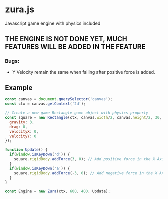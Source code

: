 # zura.js
Javascript game engine with physics included

## THE ENGINE IS NOT DONE YET, MUCH FEATURES WILL BE ADDED IN THE FEATURE
### Bugs:
- Y Velocity remain the same when falling after positive force is added.

## Example
```js
const canvas = document.querySelector('canvas');
const ctx = canvas.getContext('2d');

// Create a new game Rectangle game object with physics property
const square = new Rectangle(ctx, canvas.width/2, canvas.height/2, 30, 30, true, {
  gravity: 3,
  drag: 0,
  velocityX: 0,
  velocityY: 0
});

function Update() {
  if(window.isKeyDown('d')) {
    square.rigidBody.addForce(3, 0); // Add positive force in the X Axis
  }
  if(window.isKeyDown('a')) {
    square.rigidBody.addForce(-3, 0); // Add negative force in the X Axis
  }
}

const Engine = new Zura(ctx, 600, 400, Update);
```
